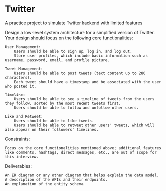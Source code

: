 # Twitter
A practice project to simulate Twitter backend with limited features

Design a low-level system architecture for a simplified version of Twitter. Your design should focus on the following core functionalities:

    User Management:
        Users should be able to sign up, log in, and log out.
        Store user profiles, which include basic information such as username, password, email, and profile picture.

    Tweet Management:
        Users should be able to post tweets (text content up to 280 characters).
        Each tweet should have a timestamp and be associated with the user who posted it.

    Timeline:
        Users should be able to see a timeline of tweets from the users they follow, sorted by the most recent tweets first.
        Users should be able to follow and unfollow other users.

    Like and Retweet:
        Users should be able to like tweets.
        Users should be able to retweet other users' tweets, which will also appear on their followers' timelines.

Constraints:

    Focus on the core functionalities mentioned above; additional features like comments, hashtags, direct messages, etc., are out of scope for this interview.
    

Deliverables:

    An ER diagram or any other diagram that helps explain the data model.
    A description of the APIs and their endpoints.
    An explanation of the entity schema.

